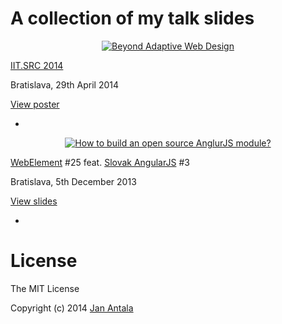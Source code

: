 # A collection of my talk slides

<p align="center">
    <a href="https://raw.github.com/janantala/slides/master/beyond-adaptive-web-design/poster.png">
    <img src="https://raw.github.com/janantala/slides/master/beyond-adaptive-web-design/preview.png" alt="Beyond Adaptive Web Design"/>
    </a>
</p>

[IIT.SRC 2014](http://www.fiit.stuba.sk/iit-src)

Bratislava, 29th April 2014

[View poster](https://raw.github.com/janantala/slides/master/beyond-adaptive-web-design/poster.png)

-

<p align="center">
    <a href="http://www.janantala.com/slides/how-to-build-an-open-source-angularjs-module/#/">
    <img src="https://raw.github.com/janantala/slides/master/how-to-build-an-open-source-angularjs-module/img/title.png" alt="How to build an open source AnglurJS module?"/>
    </a>
</p>

[WebElement](http://webelement.sk/) #25 feat. [Slovak AngularJS](http://www.meetup.com/Slovak-AngularJS-User-Group/) #3

Bratislava, 5th December 2013

[View slides](http://www.janantala.com/slides/how-to-build-an-open-source-angularjs-module/#/)

-

# License

The MIT License

Copyright (c) 2014 [Jan Antala](http://www.janantala.com)
